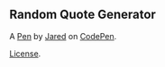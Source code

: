 Random Quote Generator
----------------------


A [Pen](https://codepen.io/BabinecJ/pen/oBYdOK) by [Jared](http://codepen.io/BabinecJ) on [CodePen](http://codepen.io/).

[License](https://codepen.io/BabinecJ/pen/oBYdOK/license).